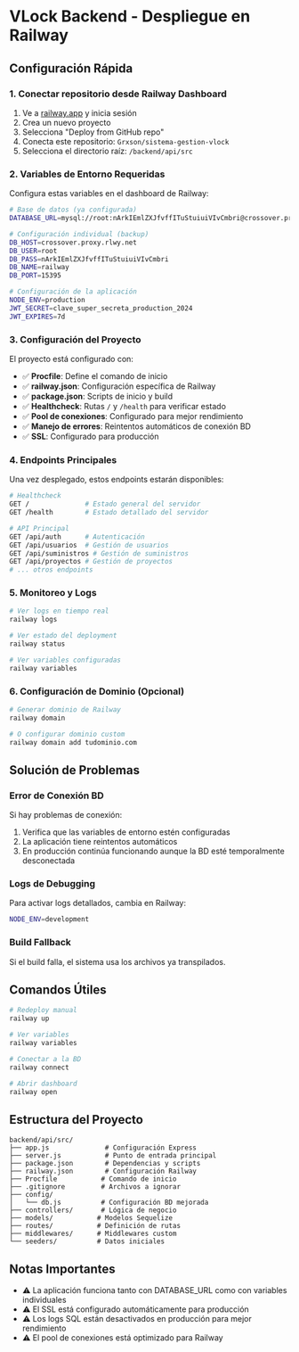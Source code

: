 # VLock Backend - Despliegue en Railway

## Configuración Rápida

### 1. Conectar repositorio desde Railway Dashboard
1. Ve a [railway.app](https://railway.app) y inicia sesión
2. Crea un nuevo proyecto
3. Selecciona "Deploy from GitHub repo"
4. Conecta este repositorio: `Grxson/sistema-gestion-vlock`
5. Selecciona el directorio raíz: `/backend/api/src`

### 2. Variables de Entorno Requeridas

Configura estas variables en el dashboard de Railway:

```bash
# Base de datos (ya configurada)
DATABASE_URL=mysql://root:nArkIEmlZXJfvffITuStuiuiVIvCmbri@crossover.proxy.rlwy.net:15395/railway

# Configuración individual (backup)
DB_HOST=crossover.proxy.rlwy.net
DB_USER=root
DB_PASS=nArkIEmlZXJfvffITuStuiuiVIvCmbri
DB_NAME=railway
DB_PORT=15395

# Configuración de la aplicación
NODE_ENV=production
JWT_SECRET=clave_super_secreta_production_2024
JWT_EXPIRES=7d
```

### 3. Configuración del Proyecto

El proyecto está configurado con:
- ✅ **Procfile**: Define el comando de inicio
- ✅ **railway.json**: Configuración específica de Railway
- ✅ **package.json**: Scripts de inicio y build
- ✅ **Healthcheck**: Rutas `/` y `/health` para verificar estado
- ✅ **Pool de conexiones**: Configurado para mejor rendimiento
- ✅ **Manejo de errores**: Reintentos automáticos de conexión BD
- ✅ **SSL**: Configurado para producción

### 4. Endpoints Principales

Una vez desplegado, estos endpoints estarán disponibles:

```bash
# Healthcheck
GET /              # Estado general del servidor
GET /health        # Estado detallado del servidor

# API Principal
GET /api/auth      # Autenticación
GET /api/usuarios  # Gestión de usuarios
GET /api/suministros # Gestión de suministros
GET /api/proyectos # Gestión de proyectos
# ... otros endpoints
```

### 5. Monitoreo y Logs

```bash
# Ver logs en tiempo real
railway logs

# Ver estado del deployment
railway status

# Ver variables configuradas
railway variables
```

### 6. Configuración de Dominio (Opcional)

```bash
# Generar dominio de Railway
railway domain

# O configurar dominio custom
railway domain add tudominio.com
```

## Solución de Problemas

### Error de Conexión BD
Si hay problemas de conexión:
1. Verifica que las variables de entorno estén configuradas
2. La aplicación tiene reintentos automáticos
3. En producción continúa funcionando aunque la BD esté temporalmente desconectada

### Logs de Debugging
Para activar logs detallados, cambia en Railway:
```bash
NODE_ENV=development
```

### Build Fallback
Si el build falla, el sistema usa los archivos ya transpilados.

## Comandos Útiles

```bash
# Redeploy manual
railway up

# Ver variables
railway variables

# Conectar a la BD
railway connect

# Abrir dashboard
railway open
```

## Estructura del Proyecto

```
backend/api/src/
├── app.js              # Configuración Express
├── server.js           # Punto de entrada principal
├── package.json        # Dependencias y scripts
├── railway.json        # Configuración Railway
├── Procfile           # Comando de inicio
├── .gitignore         # Archivos a ignorar
├── config/
│   └── db.js          # Configuración BD mejorada
├── controllers/       # Lógica de negocio
├── models/           # Modelos Sequelize
├── routes/           # Definición de rutas
├── middlewares/      # Middlewares custom
└── seeders/          # Datos iniciales
```

## Notas Importantes

- ⚠️ La aplicación funciona tanto con DATABASE_URL como con variables individuales
- ⚠️ El SSL está configurado automáticamente para producción
- ⚠️ Los logs SQL están desactivados en producción para mejor rendimiento
- ⚠️ El pool de conexiones está optimizado para Railway
